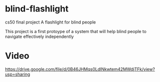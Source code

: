 # blind-flashlight
cs50 final project A flashlight for blind people

This project is a first protoype of a system that will help blind people to navigate effectively independently

# Video
https://drive.google.com/file/d/0B46JHMqs0LdlNkwtem42MWdjTFk/view?usp=sharing 
